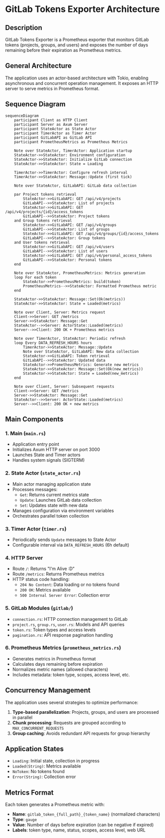# GitLab Tokens Exporter Architecture

## Description

GitLab Tokens Exporter is a Prometheus exporter that monitors GitLab tokens (projects, groups, and users) and exposes the number of days remaining before their expiration as Prometheus metrics.

## General Architecture

The application uses an actor-based architecture with Tokio, enabling asynchronous and concurrent operation management. It exposes an HTTP server to serve metrics in Prometheus format.

## Sequence Diagram

```mermaid
sequenceDiagram
    participant Client as HTTP Client
    participant Server as Axum Server
    participant StateActor as State Actor
    participant TimerActor as Timer Actor
    participant GitLabAPI as GitLab API
    participant PrometheusMetrics as Prometheus Metrics

    Note over StateActor, TimerActor: Application startup
    StateActor->>StateActor: Environment configuration
    StateActor->>StateActor: Initialize GitLab connection
    StateActor->>StateActor: State = Loading

    TimerActor->>TimerActor: Configure refresh interval
    TimerActor->>StateActor: Message::Update (first tick)

    Note over StateActor, GitLabAPI: GitLab data collection

    par Project tokens retrieval
        StateActor->>GitLabAPI: GET /api/v4/projects
        GitLabAPI-->>StateActor: List of projects
        StateActor->>GitLabAPI: GET /api/v4/projects/{id}/access_tokens
        GitLabAPI-->>StateActor: Project tokens
    and Group tokens retrieval
        StateActor->>GitLabAPI: GET /api/v4/groups
        GitLabAPI-->>StateActor: List of groups
        StateActor->>GitLabAPI: GET /api/v4/groups/{id}/access_tokens
        GitLabAPI-->>StateActor: Group tokens
    and User tokens retrieval
        StateActor->>GitLabAPI: GET /api/v4/users
        GitLabAPI-->>StateActor: List of users
        StateActor->>GitLabAPI: GET /api/v4/personal_access_tokens
        GitLabAPI-->>StateActor: Personal tokens
    end

    Note over StateActor, PrometheusMetrics: Metrics generation
    loop For each token
        StateActor->>PrometheusMetrics: build(token)
        PrometheusMetrics-->>StateActor: Formatted Prometheus metric
    end

    StateActor->>StateActor: Message::Set(Ok(metrics))
    StateActor->>StateActor: State = Loaded(metrics)

    Note over Client, Server: Metrics request
    Client->>Server: GET /metrics
    Server->>StateActor: Message::Get
    StateActor-->>Server: ActorState::Loaded(metrics)
    Server-->>Client: 200 OK + Prometheus metrics

    Note over TimerActor, StateActor: Periodic refresh
    loop Every DATA_REFRESH_HOURS hours
        TimerActor->>StateActor: Message::Update
        Note over StateActor, GitLabAPI: New data collection
        StateActor->>GitLabAPI: Token retrieval
        GitLabAPI-->>StateActor: Updated data
        StateActor->>PrometheusMetrics: Generate new metrics
        StateActor->>StateActor: Message::Set(Ok(new_metrics))
        StateActor->>StateActor: State = Loaded(new_metrics)
    end

    Note over Client, Server: Subsequent requests
    Client->>Server: GET /metrics
    Server->>StateActor: Message::Get
    StateActor-->>Server: ActorState::Loaded(metrics)
    Server-->>Client: 200 OK + new metrics
```

## Main Components

### 1. Main (`main.rs`)
- Application entry point
- Initializes Axum HTTP server on port 3000
- Launches State and Timer actors
- Handles system signals (SIGTERM)

### 2. State Actor (`state_actor.rs`)
- Main actor managing application state
- Processes messages:
  - `Get`: Returns current metrics state
  - `Update`: Launches GitLab data collection
  - `Set`: Updates state with new data
- Manages configuration via environment variables
- Orchestrates parallel token collection

### 3. Timer Actor (`timer.rs`)
- Periodically sends `Update` messages to State Actor
- Configurable interval via `DATA_REFRESH_HOURS` (6h default)

### 4. HTTP Server
- Route `/`: Returns "I'm Alive :D"
- Route `/metrics`: Returns Prometheus metrics
- HTTP status code handling:
  - `204 No Content`: Data loading or no tokens found
  - `200 OK`: Metrics available
  - `500 Internal Server Error`: Collection error

### 5. GitLab Modules (`gitlab/`)
- `connection.rs`: HTTP connection management to GitLab
- `project.rs`, `group.rs`, `user.rs`: Models and API queries
- `token.rs`: Token types and access levels
- `pagination.rs`: API response pagination handling

### 6. Prometheus Metrics (`prometheus_metrics.rs`)
- Generates metrics in Prometheus format
- Calculates days remaining before expiration
- Normalizes metric names (allowed characters)
- Includes metadata: token type, scopes, access level, etc.

## Concurrency Management

The application uses several strategies to optimize performance:

1. **Type-based parallelization**: Projects, groups, and users are processed in parallel
2. **Chunk processing**: Requests are grouped according to `MAX_CONCURRENT_REQUESTS`
3. **Group caching**: Avoids redundant API requests for group hierarchy

## Application States

- `Loading`: Initial state, collection in progress
- `Loaded(String)`: Metrics available
- `NoToken`: No tokens found
- `Error(String)`: Collection error

## Metrics Format

Each token generates a Prometheus metric with:
- **Name**: `gitlab_token_{full_path}_{token_name}` (normalized characters)
- **Type**: `gauge`
- **Value**: Number of days before expiration (can be negative if expired)
- **Labels**: token type, name, status, scopes, access level, web URL
